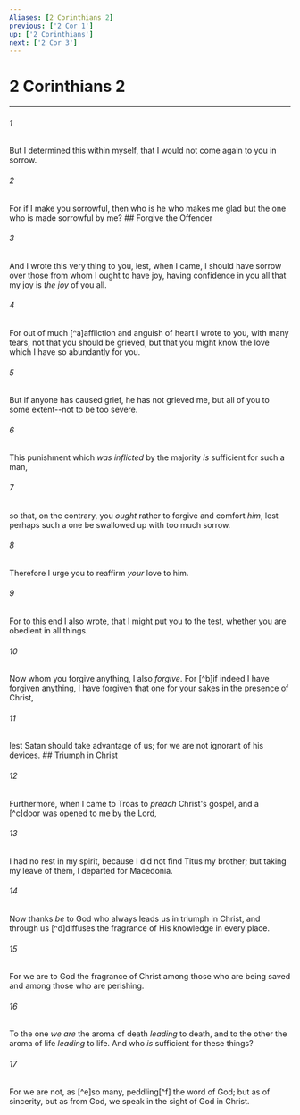 ```yaml
---
Aliases: [2 Corinthians 2]
previous: ['2 Cor 1']
up: ['2 Corinthians']
next: ['2 Cor 3']
---
```

# 2 Corinthians 2

***


###### 1 
But I determined this within myself, that I would not come again to you in sorrow. 

###### 2 
For if I make you sorrowful, then who is he who makes me glad but the one who is made sorrowful by me? ## Forgive the Offender 

###### 3 
And I wrote this very thing to you, lest, when I came, I should have sorrow over those from whom I ought to have joy, having confidence in you all that my joy is _the joy_ of you all. 

###### 4 
For out of much [^a]affliction and anguish of heart I wrote to you, with many tears, not that you should be grieved, but that you might know the love which I have so abundantly for you. 

###### 5 
But if anyone has caused grief, he has not grieved me, but all of you to some extent--not to be too severe. 

###### 6 
This punishment which _was inflicted_ by the majority _is_ sufficient for such a man, 

###### 7 
so that, on the contrary, you _ought_ rather to forgive and comfort _him_, lest perhaps such a one be swallowed up with too much sorrow. 

###### 8 
Therefore I urge you to reaffirm _your_ love to him. 

###### 9 
For to this end I also wrote, that I might put you to the test, whether you are obedient in all things. 

###### 10 
Now whom you forgive anything, I also _forgive_. For [^b]if indeed I have forgiven anything, I have forgiven that one for your sakes in the presence of Christ, 

###### 11 
lest Satan should take advantage of us; for we are not ignorant of his devices. ## Triumph in Christ 

###### 12 
Furthermore, when I came to Troas to _preach_ Christ's gospel, and a [^c]door was opened to me by the Lord, 

###### 13 
I had no rest in my spirit, because I did not find Titus my brother; but taking my leave of them, I departed for Macedonia. 

###### 14 
Now thanks _be_ to God who always leads us in triumph in Christ, and through us [^d]diffuses the fragrance of His knowledge in every place. 

###### 15 
For we are to God the fragrance of Christ among those who are being saved and among those who are perishing. 

###### 16 
To the one _we are_ the aroma of death _leading_ to death, and to the other the aroma of life _leading_ to life. And who _is_ sufficient for these things? 

###### 17 
For we are not, as [^e]so many, peddling[^f] the word of God; but as of sincerity, but as from God, we speak in the sight of God in Christ.
